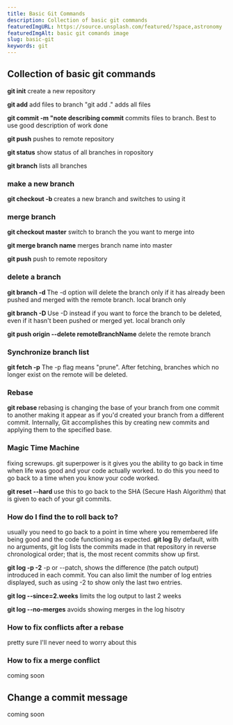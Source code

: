 ```yaml
---
title: Basic Git Commands
description: Collection of basic git commands
featuredImgURL: https://source.unsplash.com/featured/?space,astronomy
featuredImgAlt: basic git comands image
slug: basic-git
keywords: git
---
```

## Collection of basic git commands

**git init** create a new repository

**git add** add files to branch "git add ." adds all files

**git commit -m "note describing commit** commits files to branch. Best to use good description of work done

**git push** pushes to remote repository

**git status** show status of all branches in ropository

**git branch** lists all branches

### make a new branch
**git checkout -b <new branch name>** creates a new branch and switches to using it


### merge branch
**git checkout master** switch to branch the you want to merge into

**git merge branch name** merges branch name into master

**git push** push to remote repository

### delete a branch
**git branch -d <branch>** The -d option will delete the branch only if it has already been pushed and merged with the remote branch. local branch only

**git branch -D <branch>** Use -D instead if you want to force the branch to be deleted, even if it hasn't been pushed or merged yet. local branch only

**git push origin --delete remoteBranchName** delete the remote branch

### Synchronize branch list
**git fetch -p** The -p flag means "prune". After fetching, branches which no longer exist on the remote will be deleted.


### Rebase
**git rebase <branch>** rebasing is changing the base of your branch from one commit to another making it appear as if you'd created your branch from a different commit. Internally, Git accomplishes this by creating new commits and applying them to the specified base.

### Magic Time Machine
fixing screwups. git superpower is it gives you the ability to go back in time when life was good and your code actually worked. to do this you need to go back to a time when you know your code worked. 

**git reset --hard <SHA>**  use this to go back to the SHA (Secure Hash Algorithm) that is given to each of your git commits. 

### How do I find the <SHA> to roll back to? 
usually you need to go back to a point in time where you remembered life being good and the code functioning as expected. 
**git log** By default, with no arguments, git log lists the commits made in that repository in reverse chronological order; that is, the most recent commits show up first.

**git log -p -2**  -p or --patch, shows the difference (the patch output) introduced in each commit. You can also limit the number of log entries displayed, such as using -2 to show only the last two entries.

**git log --since=2.weeks** limits the log output to last 2 weeks

**git log --no-merges** avoids showing merges in the log hisotry

### How to fix conflicts after a rebase
pretty sure I'll never need to worry about this

### How to fix a merge conflict
coming soon

## Change a commit message
coming soon






